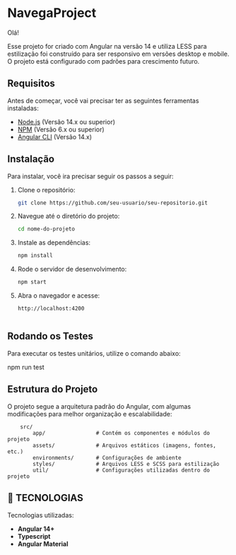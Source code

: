 # NavegaProject

Olá! 

Esse projeto for criado com Angular na versão 14 e utiliza LESS para estilização foi construído para ser responsivo em versões desktop e mobile. 
O projeto está configurado com padrões para crescimento futuro. 

## Requisitos

Antes de começar, você vai precisar ter as seguintes ferramentas instaladas:

- [Node.js](https://nodejs.org/en/download/) (Versão 14.x ou superior)
- [NPM](https://www.npmjs.com/get-npm) (Versão 6.x ou superior)
- [Angular CLI](https://angular.io/cli) (Versão 14.x)

## Instalação
Para instalar, você ira precisar seguir os passos a seguir:

1. Clone o repositório:
   ```bash
   git clone https://github.com/seu-usuario/seu-repositorio.git

2. Navegue até o diretório do projeto:
   ```bash
   cd nome-do-projeto

3. Instale as dependências:
   ```bash
   npm install

4. Rode o servidor de desenvolvimento:
   ```bash
   npm start

5. Abra o navegador e acesse:
   ```arduino
   http://localhost:4200


## Rodando os Testes
Para executar os testes unitários, utilize o comando abaixo:

npm run test


## Estrutura do Projeto
O projeto segue a arquitetura padrão do Angular, com algumas modificações para melhor organização e escalabilidade:
    
        src/
            app/                # Contém os componentes e módulos do projeto
            assets/             # Arquivos estáticos (imagens, fontes, etc.)
            environments/       # Configurações de ambiente
            styles/             # Arquivos LESS e SCSS para estilização
            util/               # Configurações utilizadas dentro do projeto


## :rocket: TECNOLOGIAS
Tecnologias utilizadas:
- **Angular 14+** 
- **Typescript** 
- **Angular Material**





